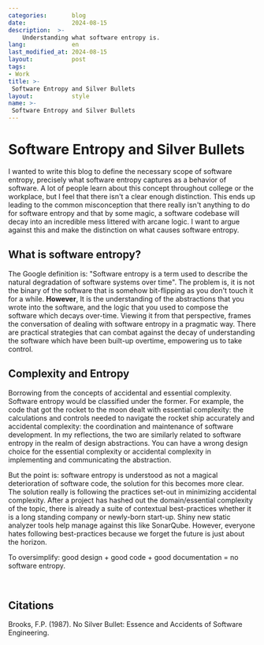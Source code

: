 ```yaml
---
categories:       blog
date:             2024-08-15
description:  >-
    Understanding what software entropy is.
lang:             en
last_modified_at: 2024-08-15
layout:           post
tags:
- Work
title: >-
 Software Entropy and Silver Bullets
layout:           style
name: >-
 Software Entropy and Silver Bullets
---
```

# Software Entropy and Silver Bullets

I wanted to write this blog to define the necessary scope of software entropy, precisely what software entropy captures as a behavior of software. A lot of people learn about this concept throughout college or the workplace, but I feel that there isn't a clear enough distinction. This ends up leading to the common misconception that there really isn't anything to do for software entropy and that by some magic, a software codebase will decay into an incredible mess littered with arcane logic. I want to argue against this and make the distinction on what causes software entropy.

## What is software entropy? 

The Google definition is: "Software entropy is a term used to describe the natural degradation of software systems over time". The problem is, it is not the binary of the software that is somehow bit-flipping as you don't touch it for a while. **However**, It is the understanding of the abstractions that you wrote into the software, and the logic that you used to compose the software which decays over-time. Viewing it from that perspective, frames the conversation of dealing with software entropy in a pragmatic way. There are practical strategies that can combat against the decay of understanding the software which have been built-up overtime, empowering us to take control.

## Complexity and Entropy

Borrowing from the concepts of accidental and essential complexity. Software entropy would be classified under the former. For example, the code that got the rocket to the moon dealt with essential complexity: the calculations and controls needed to navigate the rocket ship accurately and accidental complexity: the coordination and maintenance of software development. In my reflections, the two are similarly related to software entropy in the realm of design abstractions. You can have a wrong design choice for the essential complexity or accidental complexity in implementing and communicating the abstraction.

But the point is: software entropy is understood as not a magical deterioration of software code, the solution for this becomes more clear. The solution really is following the practices set-out in minimizing accidental complexity. After a project has hashed out the domain/essential complexity of the topic, there is already a suite of contextual best-practices whether it is a long standing company or newly-born start-up. Shiny new static analyzer tools help manage against this like SonarQube. However, everyone hates following best-practices because we forget the future is just about the horizon.

To oversimplify: good design + good code + good documentation = no software entropy.

<br/>

## Citations

Brooks, F.P. (1987). No Silver Bullet: Essence and Accidents of Software Engineering.
